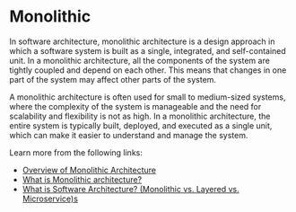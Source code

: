 # Monolithic

In software architecture, monolithic architecture is a design approach in which a software system is built as a single, integrated, and self-contained unit. In a monolithic architecture, all the components of the system are tightly coupled and depend on each other. This means that changes in one part of the system may affect other parts of the system.

A monolithic architecture is often used for small to medium-sized systems, where the complexity of the system is manageable and the need for scalability and flexibility is not as high. In a monolithic architecture, the entire system is typically built, deployed, and executed as a single unit, which can make it easier to understand and manage the system.

Learn more from the following links:

- [Overview of Monolithic Architecture](https://www.atlassian.com/microservices/microservices-architecture/microservices-vs-monolith)
- [What is Monolithic architecture?](https://www.techtarget.com/whatis/definition/monolithic-architecture)
- [What is Software Architecture? (Monolithic vs. Layered vs. Microservice)s](https://www.youtube.com/watch?v=_07NtoK-Kns)
